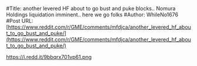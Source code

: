 #Title: another levered HF about to go bust and puke blocks.. Nomura Holdings liquidation imminent.. here we go folks
#Author: WhileNo1676
#Post URL: [https://www.reddit.com/r/GME/comments/mfdjca/another_levered_hf_about_to_go_bust_and_puke/](https://www.reddit.com/r/GME/comments/mfdjca/another_levered_hf_about_to_go_bust_and_puke/)


https://i.redd.it/9bbqrx701vp61.png
